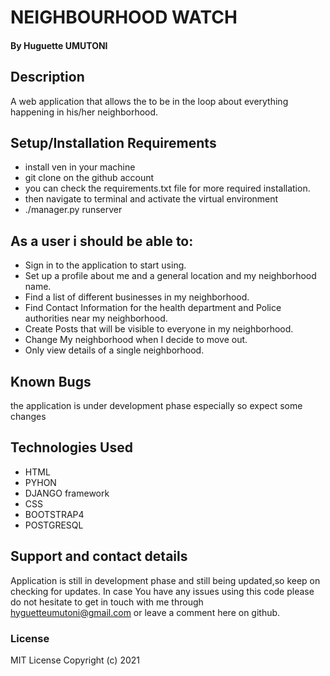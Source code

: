 # NEIGHBOURHOOD WATCH
#### By **Huguette UMUTONI**
## Description
A web application that allows the to be in the loop about everything happening in his/her neighborhood.
## Setup/Installation Requirements
* install ven in your machine
* git clone on the github account
* you can check the requirements.txt file for more required installation.
* then navigate to terminal and activate the virtual environment
* ./manager.py runserver

## As a user i should be able to:
* Sign in to the application to start using.
* Set up a profile about me and a general location and my neighborhood name.
* Find a list of different businesses in my neighborhood.
* Find Contact Information for the health department and Police authorities near my neighborhood.
* Create Posts that will be visible to everyone in my neighborhood.
* Change My neighborhood when I decide to move out.
* Only view details of a single neighborhood.

## Known Bugs
the application is under development phase especially so expect some changes
## Technologies Used
* HTML
* PYHON
* DJANGO framework
* CSS
* BOOTSTRAP4
* POSTGRESQL
## Support and contact details
Application is still in development phase and still being updated,so keep on checking for updates. In case You have any issues using this code please do not hesitate to get in touch with me through hyguetteumutoni@gmail.com or leave a comment here on github.


### License
MIT License
Copyright (c) 2021 